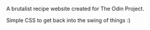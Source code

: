 A brutalist recipe website created for The Odin Project.

Simple CSS to get back into the swing of things :)